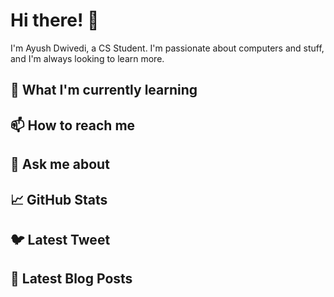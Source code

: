 # Hi there! 👋

I'm Ayush Dwivedi, a CS Student. I'm passionate about computers and stuff, and I'm always looking to learn more.


## 🌱 What I'm currently learning



## 📫 How to reach me



## 💬 Ask me about



## 📈 GitHub Stats

<!-- git hub stats tool -->

## 🐦 Latest Tweet

<!-- [insert your latest tweet using Twitter Feed tool] -->

## 📝 Latest Blog Posts

<!-- [insert your latest blog posts using Blog Post Feed tool] -->

